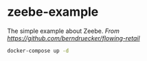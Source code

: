 # zeebe-example

The simple example about Zeebe.
*From https://github.com/berndruecker/flowing-retail*

```sh
docker-compose up -d
```
